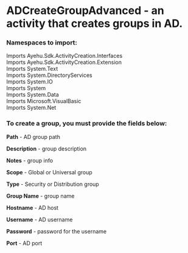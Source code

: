 # ADCreateGroupAdvanced - an activity that creates groups in AD.

### Namespaces to import:

Imports Ayehu.Sdk.ActivityCreation.Interfaces<br/>
Imports Ayehu.Sdk.ActivityCreation.Extension<br/>
Imports System.Text<br/>
Imports System.DirectoryServices<br/>
Imports System.IO<br/>
Imports System<br/>
Imports System.Data<br/>
Imports Microsoft.VisualBasic<br/>
Imports System.Net<br/>

### To create a group, you must provide the fields below:

**Path** - AD group path

**Description** - group description

**Notes** - group info

**Scope** - Global or Universal group

**Type** - Security or Distribution group

**Group Name** - group name

**Hostname** - AD host

**Username** - AD username

**Password** - password for the username

**Port** - AD port